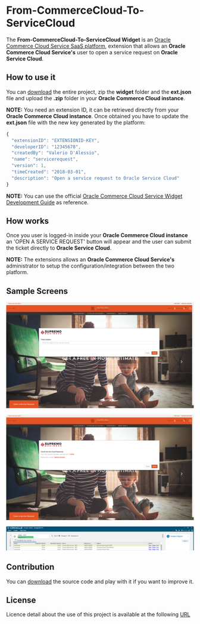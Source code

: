 # From-CommerceCloud-To-ServiceCloud

The **From-CommerceCloud-To-ServiceCloud Widget** is an [Oracle Commerce Cloud Service SaaS platform](https://cloud.oracle.com/commerce-cloud), extension that allows an **Oracle Commerce Cloud Service's** user to open a service request on **Oracle Service Cloud**.

## How to use it

You can [download](https://github.com/valdal14/From-CommerceCloud-To-ServiceCloud) the entire project, zip the **widget** folder and the **ext.json** file and upload the **.zip** folder in your **Oracle Commerce Cloud instance**. 

**NOTE:** You need an extension ID, it can be retrieved directly from your **Oracle Commerce Cloud instance**. Once obtained you have to update the **ext.json** file with the new key generated by the platform:

```javascript
{
  "extensionID": "EXTENSIONID-KEY",
  "developerID": "12345678",
  "createdBy": "Valerio D'Alessio",
  "name": "servicerequest",
  "version": 1,
  "timeCreated": "2018-03-01",
  "description": "Open a service request to Oracle Service Cloud"
}
```
**NOTE:** You can use the official [Oracle Commerce Cloud Service Widget Development Guide](http://docs.oracle.com/cd/E65426_01/Cloud.15-3/WidgetDev/html/s0201developacustomwidget01.html) as reference.

## How works

Once you user is logged-in inside your **Oracle Commerce Cloud instance** an 'OPEN A SERVICE REQUEST' button will appear and the user can submit the ticket directly to **Oracle Service Cloud**.

**NOTE:** The extensions allows an **Oracle Commerce Cloud Service's** administrator to setup the configuration/integration between the two platform.


## Sample Screens

![Start](https://github.com/valdal14/From-CommerceCloud-To-ServiceCloud/blob/master/screens/1.PNG?raw=true "From-CommerceCloud-To-ServiceCloud")


![Start](https://github.com/valdal14/From-CommerceCloud-To-ServiceCloud/blob/master/screens/2.PNG?raw=true "From-CommerceCloud-To-ServiceCloud")


![Start](https://github.com/valdal14/From-CommerceCloud-To-ServiceCloud/blob/master/screens/3.PNG?raw=true "From-CommerceCloud-To-ServiceCloud")

## Contribution

You can [download](https://github.com/valdal14/From-CommerceCloud-To-ServiceCloud) the source code and play with it if you want to improve it.

## License

Licence detail about the use of this project is available at the following [URL](https://github.com/valdal14/From-CommerceCloud-To-ServiceCloud/blob/master/LICENSE)
